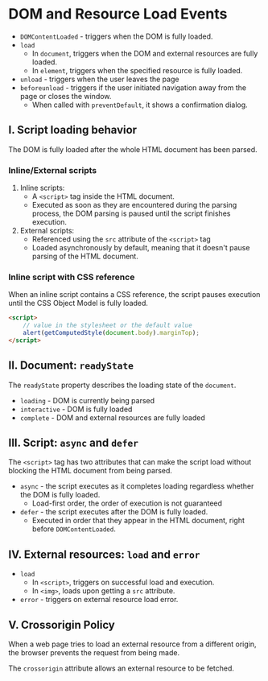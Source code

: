 # **DOM and Resource Load Events**

- `DOMContentLoaded` - triggers when the DOM is fully loaded.
- `load`
  - In `document`, triggers when the DOM and external resources are fully loaded.
  - In `element`, triggers when the specified resource is fully loaded.
- `unload` - triggers when the user leaves the page
- `beforeunload` - triggers if the user initiated navigation away from the page or closes the window.
  - When called with `preventDefault`, it shows a confirmation dialog.

## **I. Script loading behavior**

The DOM is fully loaded after the whole HTML document has been parsed.

### **Inline/External scripts**

1. Inline scripts:
   - A `<script>` tag inside the HTML document.
   - Executed as soon as they are encountered during the parsing process, the DOM parsing is paused until the script finishes execution.
2. External scripts:
   - Referenced using the `src` attribute of the `<script>` tag
   - Loaded asynchronously by default, meaning that it doesn't pause parsing of the HTML document.

### **Inline script with CSS reference**

When an inline script contains a CSS reference, the script pauses execution until the CSS Object Model is fully loaded.

```html
<script>
	// value in the stylesheet or the default value
	alert(getComputedStyle(document.body).marginTop);
</script>
```

## **II. Document: `readyState`**

The `readyState` property describes the loading state of the `document`.

- `loading` - DOM is currently being parsed
- `interactive` - DOM is fully loaded
- `complete` - DOM and external resources are fully loaded

## **III. Script: `async` and `defer`**

The `<script>` tag has two attributes that can make the script load without blocking the HTML document from being parsed.

- `async` - the script executes as it completes loading regardless whether the DOM is fully loaded.
  - Load-first order, the order of execution is not guaranteed
- `defer` - the script executes after the DOM is fully loaded.
  - Executed in order that they appear in the HTML document, right before `DOMContentLoaded`.

## **IV. External resources: `load` and `error`**

- `load`
  - In `<script>`, triggers on successful load and execution.
  - In `<img>`, loads upon getting a `src` attribute.
- `error` - triggers on external resource load error.

## **V. Crossorigin Policy**

When a web page tries to load an external resource from a different origin, the browser prevents the request from being made.

The `crossorigin` attribute allows an external resource to be fetched.
